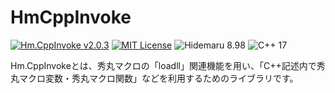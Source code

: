 # HmCppInvoke

[![Hm.CppInvoke v2.0.3](https://img.shields.io/badge/Hm.CppInvoke-v2.0.2-6479ff.svg)](https://github.com/komiyamma/hidemaru_cpp_invoke/releases)
[![MIT License](https://img.shields.io/badge/license-MIT-blue.svg?style=flat)](LICENSE)
![Hidemaru 8.98](https://img.shields.io/badge/Hidemaru-v8.73-6479ff.svg)
![C++ 17](https://img.shields.io/badge/C++-v17-6479ff.svg)

Hm.CppInvokeとは、秀丸マクロの「loadll」関連機能を用い、「C++記述内で秀丸マクロ変数・秀丸マクロ関数」などを利用するためのライブラリです。